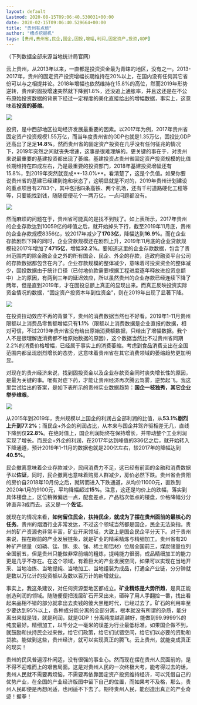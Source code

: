 ```yaml
---
layout: default
Lastmod: 2020-08-15T09:06:40.530031+00:00
date: 2020-02-15T09:06:40.529664+00:00
title: "贵州有点烦"
author: "槽点挖掘机"
tags: [贵州,贵州省,民企,国企,固投,增幅,利润,固定资产,投资,GDP]
---
```


（下列数据全部来源当地统计局官网）

云上贵州，从2013年以来，一直都是投资资金最为青睐的地区，没有之一。2013-2017年，贵州的固定资产投资增幅长期维持在20%以上，在国内没有任何其它省份可以与之相提并论。2018年增幅也依然维持在15.8%的高位，然而2019年形势逆转，贵州的固投增速突然就下降到1.8%，还没追上通胀率，并且这还是在不公布原始投资数据的背景下经过一定程度的美化直接给出的增幅数据，事实上，这意味着**投资的萎缩**。  

![](https://images.weserv.nl/?url=https%3A//mmbiz.qpic.cn/mmbiz_png/m312mfLHFZr6PWApMVyMnPD9CS6DpJB8PE9bxe3tuLZgLWy5LGuaf6dzLwBSiaTDmmDzR1NegUmK1EiafJ1ia4mDw/640%3Fwx_fmt%3Dpng)

投资，是中西部地区拉动经济发展最重要的因素。以2017年为例，2017年贵州省固定资产投资规模1.55万亿，而当年度贵州省的GDP也就是1.35万亿，固投比GDP还高出了足足**14.8%**。然而贵州省的固定资产投资在几乎没有任何征兆的情况下，2019年突然之间就丧失增速，这事是很难理解的。更关键的事在于，对贵州来说最重要的基建投资都出现了萎缩。基建投资占贵州省固定资产投资规模的比值长期维持在四成左右，乃是最重要的投资部门，2018年基建投资增幅还有15.8%，到2019年突然就变成**\-13.0%**。看清楚了，这是个负值。如果你要说贵州省的基建已经建到饱和状态了，这明显就是不对的，2019年贵州计划建设的重点项目有2783个，其中包括四条高铁、两个机场，还有千村道路硬化工程等等，只要能找到钱，随随便便花个一两万亿，一点问题都没有。  

![](https://images.weserv.nl/?url=https%3A//mmbiz.qpic.cn/mmbiz_png/m312mfLHFZr6PWApMVyMnPD9CS6DpJB8mkptQntVxlKmqGLth8EW0DwecUFugYAUclGngZx17kg5uMicHCTAODA/640%3Fwx_fmt%3Dpng)

然而麻烦的问题在于，贵州省可能真的是找不到钱了。如上表所示，2017年贵州的企业存款达到10059亿的峰值之后，就开始掉头下行，截至2019年11月底，贵州的企业存款规模8356亿，较2017年减少了**1703亿**，降幅达到**16.9%**。而在企业存款剧烈下降的同时，企业贷款规模还在剧烈上升，2019年11月底的企业贷款规模较2017年增加了**4715亿**，增幅**32.2%**。要知道这里的企业存款数据，包含了贵州范围内的除金融企业之外的所有国企、民企、外企的存款，连政府融资平台公司的存款数据都包含在内了。企业存款规模的整体减少，意味着可投资资金的整体减少，固投数据由于统计口径（已付地价款需要根据工程进度逐年释放进投资总额中）上的原因，有两到三年的延迟效应，所以虽然贵州的企业存款已经连续下降了两年，但是直到2019年，才在固投总额上真正的显现出来。而真正反映投资实际资金情况的数据，“固定资产投资本年到位资金”，则在2019年出现了显著下降。

![](https://images.weserv.nl/?url=https%3A//mmbiz.qpic.cn/mmbiz_png/m312mfLHFZr6PWApMVyMnPD9CS6DpJB87x0J3c4ohQVyB3Soy0NPMJMPSPue0iaruDF9icUpjKosKdGScVQibRibHA/640%3Fwx_fmt%3Dpng)

在投资拉动效应不再的背景下，贵州的消费数据当然也不好看。2019年1-11月贵州限额以上消费品零售额增幅只有**1.1%**（限额以上消费数据是企业直报的数据，相对可信，不过2019年贵州省没有给出原始消费额数据，只给出了增幅数据。我个人不是很理解连消费都不给原始数据的原因），这个数据当然比不过贵州省同期2.2%的消费价格增幅，已经属于事实上的消费萎缩。考虑到食品消费支出在全国范围内都呈现剧烈增长的态势，这意味着贵州省在其它消费领域的萎缩趋势更加明显。

对现在的贵州经济来说，找到固投资金以及企业存款资金同时丧失增长性的原因，是最为关键的事。唯有对症下药，才能让贵州经济再次腾云驾雾，逆势起飞。我这里尝试给出的答案，是如下表所示的贵州实业数据趋势：**国企一枝独秀，其它企业举步维艰**。

![](https://images.weserv.nl/?url=https%3A//mmbiz.qpic.cn/mmbiz_png/m312mfLHFZr6PWApMVyMnPD9CS6DpJB8ib9PJAwFSXSXMqJ5iazIbLztpvWLP6ibmDCW2oJDyaWsDvcdN2tRib8ibOA/640%3Fwx_fmt%3Dpng)

从2015年到2019年，贵州规模以上国企的利润占全部利润的比值，从**53.1%**剧烈上升到**77.2%**；而民企+外企的利润占比，从本来与国企并驾齐驱相差无几，直线下降到仅**22.8%**。在绝对值上，国企利润始终在保持增长，并带动整个工业利润实现了增长。而民企+外企的利润，在2017年达到峰值的336亿之后，就开始转入下降通道，预计2019年1-11月的数据也就是200亿左右，较2017年的降幅达到**40.5%**。  

民企撤离意味着企业存款减少，民间消费力不足，这已经有前面的金融和消费数据予以**佐证**，同时，民企撤离也意味着购房人群减少，房价必然下跌。贵州省会贵阳的房价自2018年10月份之后，就转而进入下跌通道，从均价11000元，直跌到2020年1月的9100元，平均降幅超过**15%**。注意，这还是均价上的跌幅，落实到具体楼盘上，区位稍微偏远一点，配套差点，产品档次低点的楼盘，价格降幅分分钟直奔3成而去。这又是一个**佐证**。  

就现在的情况来看，**如何留住民企，扶持民企，就成为了摆在贵州面前的最核心的任务**。贵州的烟酒行业非常发达，不过这个领域当然都是国企，民企无法染指。贵州的矿产资源也非常丰富，矿业开采领域，大致上是国企民企平分天下。对于贵州来说，摆在眼前的产业发展链条，就是矿业的精采精炼与精细加工。贵州省有20种矿产储量（如磷、锰、镓、汞、锑、稀土和铝材）位居全国前三，煤炭储量位列全国前五，但是贵州只能做非常前端的粗炼，提纯能力很弱，成品精细加工的能力更是几乎不存在。在这个领域，有着巨大的产业发展空间，如果可以实现在当地开采、当地冶炼、当地提纯、当地加工、当地组装为成品，打通全产业链，分分钟就是数以万亿计的投资额以及数以百万计的新增就业。

事实上，我这条建议，对任何资源型地区都成立。**矿业精炼是大势所趋**，是真正能创造利润的领域。随随便便把浅层矿石开采出来，砸碎了用人手翻捡一番，找出看起来品相不错的部分就拿出去卖钱的傻大黑粗时代，已经过去了。矿石的利用率至少要达到95%以上，各种成分能分离的全部分离，根本就没有所谓的杂质，能分离出来就是钱，就是利润，就是GDP！分离纯度越高越好，能做到99.9999%的纯度最好。精细加工，以千分之一毫米的误差为行业最低标准。如果国企做不到，就鼓励和扶持民企过来做，给它们政策，给它们试错空间，给它们以必要的资助和贷款。能做到这些，贵州经济，就可以实现真正的腾飞。云上贵州，就能变成真正的现实！

贵州的民风普遍淳朴闲适，没有很强的事业心。然而现在摆在贵州人民面前的，是不得不迎难而上的艰苦局面。这是对贵州人民的一次终极大考，能考得过去的话，贵州人民就不需要再烦恼，不需要再依靠固定资产投资维持经济，可以凭借自己的优势产业，在全国的产业经济版图中留下自己的位置，而如果考不及格，那么，贵州人民即便是再想闲适，也闲适不下去了。期待贵州人民，能创造出真正的产业奇迹！握拳！
